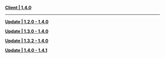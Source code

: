 **[Client | 1.4.0](https://autopatchhkws.yuanshen.com/client_app/pc_mihoyo/20210317_67c8f1002bb26672/GenshinImpact_1.4.0.zip)**

-----

**[Update | 1.2.0 - 1.4.0](https://autopatchhkws.yuanshen.com/client_app/update/hk4e_global/10/1.2.0_1.4.0_diff_kO7vMycf.zip)**

**[Update | 1.3.0 - 1.4.0](https://autopatchhkws.yuanshen.com/client_app/update/hk4e_global/10/1.3.0_1.4.0_diff_hLOEnPIc.zip)**

**[Update | 1.3.2 - 1.4.0](https://autopatchhkws.yuanshen.com/client_app/update/hk4e_global/10/1.3.2_1.4.0_diff_1P539V4J.zip)**

**[Update | 1.4.0 - 1.4.1](https://web.archive.org/web/20210315074034if_/https://autopatchhkws.yuanshen.com/client_app/beta_update/hk4e_global/2/game_1.4.0_1.4.1_diff_NvK0817X.zip)**

